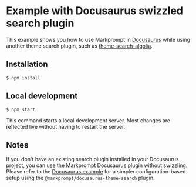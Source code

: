 # Example with Docusaurus swizzled search plugin

This example shows you how to use Markprompt in
[Docusaurus](https://docusaurus.io/) while using another theme search plugin,
such as
[theme-search-algolia](https://docusaurus.io/docs/api/themes/@docusaurus/theme-search-algolia).

## Installation

```
$ npm install
```

## Local development

```
$ npm start
```

This command starts a local development server. Most changes are reflected live
without having to restart the server.

## Notes

If you don't have an existing search plugin installed in your Docusaurus
project, you can use the Markprompt Docusaurus plugin without swizzling. Please
refer to the
[Docusaurus example](https://github.com/markprompt/markprompt-js/tree/main/examples/with-docusaurus)
for a simpler configuration-based setup using the
`@markprompt/docusaurus-theme-search` plugin.
